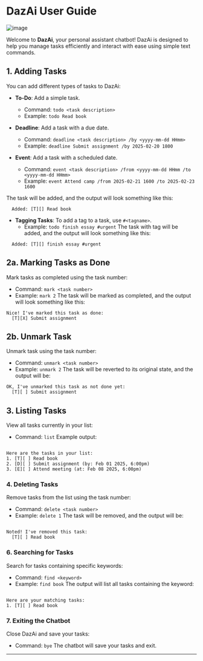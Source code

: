 # DazAi User Guide


![image](https://github.com/user-attachments/assets/ff2e71fa-4387-40c7-abf1-1eeb9b461f41)




Welcome to **DazAi**, your personal assistant chatbot! DazAi is designed to help you manage tasks efficiently and interact with ease using simple text commands.
## 1. Adding Tasks
You can add different types of tasks to DazAi:

- **To-Do**: Add a simple task.
  - Command: `todo <task description>`
  - Example: `todo Read book`

- **Deadline**: Add a task with a due date.
  - Command: `deadline <task description> /by <yyyy-mm-dd HHmm>`
  - Example: `deadline Submit assignment /by 2025-02-20 1800`

- **Event**: Add a task with a scheduled date.
  - Command: `event <task description> /from <yyyy-mm-dd HHmm /to <yyyy-mm-dd HHmm>`
  - Example: `event Attend camp /from 2025-02-21 1600 /to 2025-02-23 1600`
    
The task will be added, and the output will look something like this:

```plaintext
  Added: [T][] Read book
```
- **Tagging Tasks**: To add a tag to a task, use `#<tagname>`.
  - Example: `todo finish essay #urgent`
  The task with tag will be added, and the output will look something like this:

```plaintext
  Added: [T][] finish essay #urgent
```
  

## 2a. Marking Tasks as Done

Mark tasks as completed using the task number:

- Command: `mark <task number>`
- Example: `mark 2`
The task will be marked as completed, and the output will look something like this:

```plaintext
Nice! I've marked this task as done:
  [T][X] Submit assignment
```

## 2b. Unmark Task

Unmark task using the task number:

- Command: `unmark <task number>`
- Example: `unmark 2`
The task will be reverted to its original state, and the output will be:

```plaintext
OK, I've unmarked this task as not done yet:
  [T][ ] Submit assignment
```

## 3. Listing Tasks

View all tasks currently in your list:

- Command: `list`
Example output:

```plaintext

Here are the tasks in your list:
1. [T][ ] Read book
2. [D][ ] Submit assignment (by: Feb 01 2025, 6:00pm)
3. [E][ ] Attend meeting (at: Feb 08 2025, 6:00pm)
```
### 4. Deleting Tasks

Remove tasks from the list using the task number:

- Command: `delete <task number>`
- Example: `delete 1`
The task will be removed, and the output will be:

```plaintext

Noted! I've removed this task:
  [T][ ] Read book
```

### 6. Searching for Tasks

Search for tasks containing specific keywords:

- Command: `find <keyword>`
- Example: `find book`
The output will list all tasks containing the keyword:

```plaintext

Here are your matching tasks:
1. [T][ ] Read book
```

### 7. Exiting the Chatbot

Close DazAi and save your tasks:

- Command: `bye`
The chatbot will save your tasks and exit.


---


